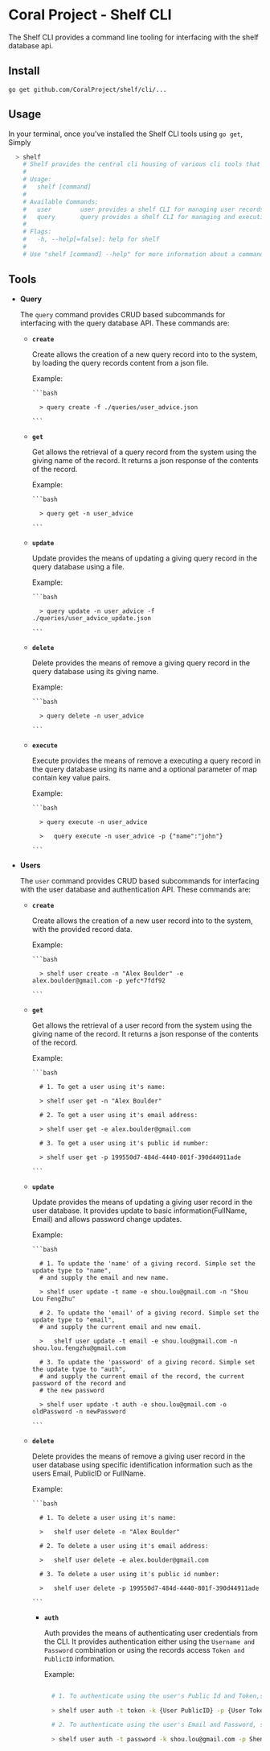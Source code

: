 # Coral Project - Shelf CLI
 The Shelf CLI provides a command line tooling for interfacing with the shelf database
 api.


## Install

    go get github.com/CoralProject/shelf/cli/...

## Usage
  In your terminal, once you've installed the Shelf CLI tools using `go get`, Simply


  ```bash
    > shelf
      # Shelf provides the central cli housing of various cli tools that interface with the API
      #
      # Usage:
      #   shelf [command]
      #
      # Available Commands:
      #   user        user provides a shelf CLI for managing user records.
      #   query       query provides a shelf CLI for managing and executing queries.
      #
      # Flags:
      #   -h, --help[=false]: help for shelf
      #
      # Use "shelf [command] --help" for more information about a command.  
  ```


## Tools

  - **Query**
  
    The `query` command provides CRUD based subcommands for interfacing with the
    query database API. These commands are:

    - **`create`**
    
        Create allows the creation of a new query record into to the system, by
        loading the query records content from a json file.

        Example:

          ```bash

          	> query create -f ./queries/user_advice.json

          ```

    - **`get`**
    
        Get allows the retrieval of a query record from the system using the
        giving name of the record. It returns a json response of the contents of
        the record.

        Example:

          ```bash

          	> query get -n user_advice

          ```

    - **`update`**
    
        Update provides the means of updating a giving query record in the query
        database using a file.

        Example:

          ```bash

          	> query update -n user_advice -f ./queries/user_advice_update.json

          ```

    - **`delete`**
    
        Delete provides the means of remove a giving query record in the query
        database using its giving name.

        Example:

          ```bash

          	> query delete -n user_advice

          ```

    - **`execute`**
    
        Execute provides the means of remove a executing a query record in the query
        database using its name and a optional parameter of map contain key value pairs.

        Example:

          ```bash

            > query execute -n user_advice

            >	query execute -n user_advice -p {"name":"john"}

          ```


  - **Users**
  
    The `user` command provides CRUD based subcommands for interfacing with the
    user database and authentication API. These commands are:

    - **`create`**
    
        Create allows the creation of a new user record into to the system, with the
        provided record data.

        Example:

          ```bash

          	> shelf user create -n "Alex Boulder" -e alex.boulder@gmail.com -p yefc*7fdf92

          ```

    - **`get`**
      
        Get allows the retrieval of a user record from the system using the
        giving name of the record. It returns a json response of the contents of
        the record.

        Example:

          ```bash

          	# 1. To get a user using it's name:

          	> shelf user get -n "Alex Boulder"

          	# 2. To get a user using it's email address:

          	> shelf	user get -e alex.boulder@gmail.com

          	# 3. To get a user using it's public id number:

          	> shelf user get -p 199550d7-484d-4440-801f-390d44911ade

          ```

    - **`update`**
        
        Update provides the means of updating a giving user record in the user
        database. It provides update to basic information(FullName, Email) and
        allows password change updates.


        Example:

          ```bash

          	# 1. To update the 'name' of a giving record. Simple set the update type to "name",
          	# and supply the email and new name.

          	> shelf	user update -t name -e shou.lou@gmail.com -n "Shou Lou FengZhu"

          	# 2. To update the 'email' of a giving record. Simple set the update type to "email",
          	# and supply the current email and new email.

          	>	shelf user update -t email -e shou.lou@gmail.com -n shou.lou.fengzhu@gmail.com

          	# 3. To update the 'password' of a giving record. Simple set the update type to "auth",
          	# and supply the current email of the record, the current password of the record and
          	# the new password

          	> shelf user update -t auth -e shou.lou@gmail.com -o oldPassword -n newPassword

          ```

    - **`delete`**
      
        Delete provides the means of remove a giving user record in the user
        database using specific identification information such as the users Email,
        PublicID or FullName.

        Example:

          ```bash

          	# 1. To delete a user using it's name:

          	>	shelf user delete -n "Alex Boulder"

          	# 2. To delete a user using it's email address:

          	>	shelf user delete -e alex.boulder@gmail.com

          	# 3. To delete a user using it's public id number:

          	>	shelf user delete -p 199550d7-484d-4440-801f-390d44911ade

          ```

      - **`auth`**
      
        Auth provides the means of authenticating user credentials from the CLI.
        It provides authentication either using the `Username and Password` combination or
        using the records access `Token and PublicID` information.

        Example:

          ```bash

            # 1. To authenticate using the user's Public Id and Token,set the type to 'token':

          	> shelf user auth -t token -k {User PublicID} -p {User Token}

            # 2. To authenticate using the user's Email and Password, set the type to 'pass':

          	> shelf	user auth -t password -k shou.lou@gmail.com -p Shen5A43*2f3e

          ```
